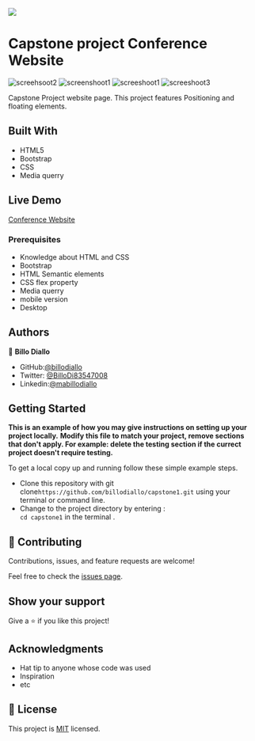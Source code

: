 ![](https://img.shields.io/badge/Microverse-blueviolet)

# Capstone project Conference Website
![screehsoot2](https://user-images.githubusercontent.com/11162987/106930312-74260900-6726-11eb-8e24-6a451b36676e.PNG)
![screenshoot1](https://user-images.githubusercontent.com/11162987/106930320-75573600-6726-11eb-9288-4b1453b59027.PNG)
![screeshoot1](https://user-images.githubusercontent.com/11162987/106930321-75efcc80-6726-11eb-89c8-957f12e088a4.PNG)
![screeshoot3](https://user-images.githubusercontent.com/11162987/106930322-75efcc80-6726-11eb-96eb-c53aad3a5179.PNG)



Capstone Project website page. This project features Positioning and floating elements.

## Built With

- HTML5
- Bootstrap
- CSS
- Media querry


## Live Demo
[Conference Website](billodiallo.github.io/capstone1/)

### Prerequisites
-  Knowledge about HTML and CSS
-  Bootstrap
-  HTML Semantic elements
-  CSS flex property
-  Media querry
- mobile version
- Desktop


## Authors


👤 **Billo Diallo**

- GitHub:[@billodiallo](https://github.com/billodiallo)
- Twitter: [@BilloDi83547008](https://twitter.com/BilloDi83547008)
- Linkedin:[@mabillodiallo](https://www.linkedin.com/in/mabillodiallo/)

## Getting Started

**This is an example of how you may give instructions on setting up your project locally.**
**Modify this file to match your project, remove sections that don't apply. For example: delete the testing section if the currect project doesn't require testing.**


To get a local copy up and running follow these simple example steps.
- Clone this repository with git clone```https://github.com/billodiallo/capstone1.git``` using your terminal or command line.
- Change to the project directory by entering : <br>
```cd capstone1``` in the terminal .

## 🤝 Contributing

Contributions, issues, and feature requests are welcome!

Feel free to check the [issues page](issues/).

## Show your support

Give a ⭐️ if you like this project!

## Acknowledgments

- Hat tip to anyone whose code was used
- Inspiration
- etc

## 📝 License

This project is [MIT](https://choosealicense.com/licenses/mit/) licensed.
